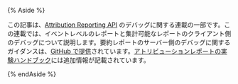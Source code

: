 {% Aside %}

この記事は、[Attribution Reporting API](/docs/privacy-sandbox/attribution-reporting/system-overview/) のデバッグに関する連載の一部です。この連載では、イベントレベルのレポートと集計可能なレポートのクライアント側のデバッグについて説明します。要約レポートのサーバー側のデバッグに関するガイダンスは、[GitHub で提供](https://github.com/privacysandbox/aggregation-service/blob/main/docs/DEBUGGING.md)されています。[アトリビューションレポートの実験ハンドブック](https://docs.google.com/document/d/1BXchEk-UMgcr2fpjfXrQ3D8VhTR-COGYS1cwK_nyLfg/edit#)には追加情報が記載されています。

{% endAside %}
